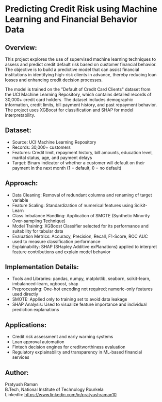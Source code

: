 Predicting Credit Risk using Machine Learning and Financial Behavior Data
=========================================================================

Overview:
---------
This project explores the use of supervised machine learning techniques to assess and predict credit default risk based 
on customer financial behavior. The objective is to build a predictive model that can assist financial institutions 
in identifying high-risk clients in advance, thereby reducing loan losses and enhancing credit decision processes.

The model is trained on the "Default of Credit Card Clients" dataset from the UCI Machine Learning Repository, which 
contains detailed records of 30,000+ credit card holders. The dataset includes demographic information, credit limits, 
bill payment history, and past repayment behavior. The project uses XGBoost for classification and SHAP for model 
interpretability.

Dataset:
--------
- Source: UCI Machine Learning Repository
- Records: 30,000+ customers
- Features: Credit limit, repayment history, bill amounts, education level, marital status, age, and payment delays
- Target: Binary indicator of whether a customer will default on their payment in the next month (1 = default, 0 = no default)

Approach:
---------
- Data Cleaning: Removal of redundant columns and renaming of target variable
- Feature Scaling: Standardization of numerical features using Scikit-Learn
- Class Imbalance Handling: Application of SMOTE (Synthetic Minority Over-sampling Technique)
- Model Training: XGBoost Classifier selected for its performance and suitability for tabular data
- Evaluation Metrics: Accuracy, Precision, Recall, F1-Score, ROC AUC used to measure classification performance
- Explainability: SHAP (SHapley Additive exPlanations) applied to interpret feature contributions and explain model behavior

Implementation Details:
-----------------------
- Tools and Libraries: pandas, numpy, matplotlib, seaborn, scikit-learn, imbalanced-learn, xgboost, shap
- Preprocessing: One-hot encoding not required; numeric-only features used directly
- SMOTE: Applied only to training set to avoid data leakage
- SHAP Analysis: Used to visualize feature importance and individual prediction explanations

Applications:
-------------
- Credit risk assessment and early warning systems
- Loan approval automation
- Fintech decision engines for creditworthiness evaluation
- Regulatory explainability and transparency in ML-based financial services

Author:
-------
Pratyush Raman  
B.Tech, National Institute of Technology Rourkela  
LinkedIn: https://www.linkedin.com/in/pratyushraman10
